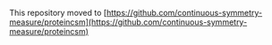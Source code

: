 This repository moved to  [https://github.com/continuous-symmetry-measure/proteincsm](https://github.com/continuous-symmetry-measure/proteincsm)
